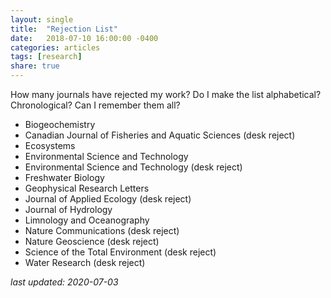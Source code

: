```yaml
---
layout: single
title:  "Rejection List"
date:   2018-07-10 16:00:00 -0400
categories: articles
tags: [research]
share: true
---
```


How many journals have rejected my work? Do I make the list alphabetical? Chronological? Can I remember them all?

* Biogeochemistry
* Canadian Journal of Fisheries and Aquatic Sciences (desk reject)
* Ecosystems
* Environmental Science and Technology
* Environmental Science and Technology (desk reject)
* Freshwater Biology
* Geophysical Research Letters
* Journal of Applied Ecology (desk reject)
* Journal of Hydrology
* Limnology and Oceanography
* Nature Communications (desk reject)
* Nature Geoscience (desk reject)
* Science of the Total Environment (desk reject)
* Water Research (desk reject)

*last updated: 2020-07-03*
